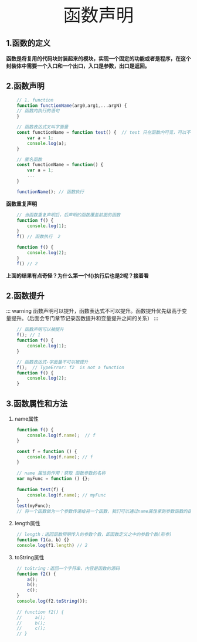 <div align='center' ><font size='70'>函数声明</font></div>

## 1.函数的定义

**函数是将复用的代码块封装起来的模块，实现一个固定的功能或者是程序，在这个封装体中需要一个入口和一个出口，入口是参数，出口是返回。**

## 2.函数声明

```javascript
    // 1. function
    function functionName(arg0,arg1,...argN) {
    // 函数内执行的语句
    }

    // 函数表达式又叫字面量
    const functionName = function test() {  // test 只在函数内可见，可以不写test，如果不写称之为匿名函数
        var a = 1;
        console.log(a);
    }

    // 匿名函数
    const functionName = function() {
        var a = 1;
        ...
    }

    functionName(); // 函数执行
```
**函数重复声明**
```javascript
    // 当函数重复声明后，后声明的函数覆盖前面的函数
    function f() {
        console.log(1);
    }
    f() // 函数执行  2

    function f() {
        console.log(2);
    }
    f() // 2
```
**上面的结果有点奇怪？为什么第一个f()执行后也是2呢？接着看**

## 2.函数提升

::: warning
函数声明可以提升，函数表达式不可以提升。函数提升优先级高于变量提升。（后面会专门章节记录函数提升和变量提升之间的关系）
:::

```javascript
    // 函数声明可以被提升
    f(); // 1
    function f() {
        console.log(1);
    }    

    // 函数表达式-字面量不可以被提升
    f();  // TypeError: f2  is not a function
    function f() {
        console.log(2);
    }
```
## 3.函数属性和方法

1. name属性

```javascript
    function f() {
        console.log(f.name);  // f
    }

    const f = function () {
        console.log(f.name); // f
    }   
    
    // name 属性的作用：获取 函数参数的名称
    var myFunc = function () {};
    
    function test(f) {
        console.log(f.name); // myFunc
    }
    test(myFunc);
    // 将一个函数做为一个参数传递给另一个函数，我们可以通过name属性拿到参数函数的函数名
```

2. length属性

```javascript
    // length：返回函数预期传入的参数个数，即函数定义之中的参数个数(形参)
    function f1(a, b) {}
    console.log(f1.length) // 2
```
3. toString属性

```javascript
    // toString：返回一个字符串，内容是函数的源码
    function f2() {
        a();
        b();
        c();
    }
    console.log(f2.toString());
    
    // function f2() {
    //     a();
    //     b();
    //     c();
    // }    
```












